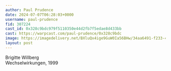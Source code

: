 ```yaml
---
author: Paul Prudence
date: 2024-07-07T06:28:03+0000
username: paul-prudence
fid: 307224
cast_id: 0x328c9bdc979f5110350e44d2fb7f5edae8d433bb
cast: https://warpcast.com/paul-prudence/0x328c9bdc
image: https://imagedelivery.net/BXluQx4ige9GuW0Ia56BHw/34aa6491-f233-433e-2dac-25b71d5dce00/original
layout: post
---
```

Brigitte Willberg  
Wechselwirkungen, 1999  

<img src='https://imagedelivery.net/BXluQx4ige9GuW0Ia56BHw/34aa6491-f233-433e-2dac-25b71d5dce00/original' alt='' referrerpolicy='no-referrer'/>